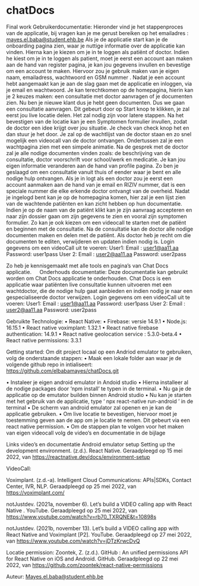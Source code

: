 # chatDocs
Final work 
Gebruikerdocumentatie: 
Hieronder vind je het stappenproces van de applicatie, bij vragen kan je me gerust bereiken op het emailadres : mayes.el.baba@student.ehb.be
Als je de applicatie start kan je de onboarding pagina zien, waar je nuttige informatie over de applicatie kan vinden. Hierna kan je kiezen om je in te loggen als patiënt of doctor.
Indien he kiest om je in te loggen als patient, moet je eerst een account aan maken aan de hand van register pagina, je kan jou gegevens invullen en bevestige om een account te maken. Hiervoor zou je gebruik maken van je eigen naam, emailadress, wachtwoord en GSM nummer . 
Nadat je een account hebt aangemaakt kan je aan de slag gaan met de applicatie en inloggen, via je email en wachtwoord. 
Je kan terechtkomen op de homepagina, hierin kan je 2 keuzes maken: een consultatie met doctor aanvragen of je documenten zien. Nu ben je nieuwe klant dus je hebt geen documenten. Dus we gaan een consultatie aanvragen.
Dit gebeurt door op Start knop te klikken, je zal eerst jou live locatie delen. Het zal nodig zijn voor latere stappen. Na het bevestigen van de locatie kan je een Symptomen formulier invullen, zodat de doctor een idee krijgt over jou situatie. Je check van check knop het en dan stuur je het door.
Je zal op de wachtlijst van de doctor staan en zo snel mogelijk een videocall van de doctor ontvangen. Ondertussen zal je een wachtpagina zien met een simpele animatie.
Na de gesprek met de doctor zal je alle nodige documenten vinden zoals: de beschrijving van de consultatie, doctor voorschrift voor school/werk en medicatie.
Je kan jou eigen informatie veranderen aan de hand van profile pagina.
Zo ben je geslaagd om een consultatie vanuit thuis of eender waar je bent en alle nodige hulp ontvangen.
Als je in logt als een doctor zou je eerst een account aanmaken aan de hand van je email en RIZIV nummer, dat is een speciale nummer die elke erkende doctor ontvangt van de overheid.
Nadat je ingelogd bent kan je op de homepagina komen, hier zal je een lijst zien van de wachtende patiënten en kan zicht hebben op hun documentatie.
Indien je op de naam van de patiënt klikt kan je zijn aanvraag accepteren en naar zijn dossier gaan om zijn gegevens te zien en vooral zijn symptomen formulier. Zo kan je ook kiezen om een videocall te starten met de patiënt en beginnen met de consultatie.
Na de consultatie kan de doctor alle nodige documenten maken en delen met de patiënt. Als doctor heb je recht om die documenten te editen, verwijderen en updaten indien nodig is.
Login gegevens om een videoCall uit te voeren: 
User1: 
Email : user1@aa11.aa
Password: user1pass
User 2: 
Email : user2@aa11.aa
Password: user2pass

Zo heb je kennisgemaakt met alle tools en pagina’s van Chat Docs applicatie.
 
Onderhouds documentatie:
Deze documentatie kan gebruikt worden om Chat Docs applicatie te onderhouden.
Chat Docs is een applicatie waar patiënten live consultatie kunnen uitvoeren met een wachtdoctor, die de nodige hulp gaat aanbieden en indien nodig je naar een gespecialiseerde doctor verwijzen.
Login gegevens om een videoCall uit te voeren: 
User1: 
Email : user1@aa11.aa
Password: user1pass
User 2: 
Email : user2@aa11.aa
Password: user2pass

Gebruikte Technologie: 
•	React Native: 
•	Firebase:  versie 14.9.1
•	Node.js: 16.15.1
•	React native voximplant: 1.32.1
•	React native firebase authentication: 14.9.1
•	React native geolocation service : 5.3.0-beta.4
•	React native permissions: 3.3.1

Getting started: 
Om dit project locaal op een Andriod emulator te gebruiken, volg de onderstaande stappen: 
•	Maak een lokale folder aan waar je de volgende github repo in intialiseert:
https://github.com/elbabamayes/chatDocs.git

•	Instaleer je eigen android emulator in Andoid studio
•	Hierna installeer al de nodige packages door ‘npm install’ te typen in de terminal.
•	Nu ga je de applicatie op de emutator builden binnen Android studio 
•	Nu kan je starten met het gebruik van de applicatie, type ‘ npx react-native run-android ’ in de terminal 
•	De scherm van android emulator zal openen en je kan de applicatie gebruiken.
•	Om live locatie te bevestigen, hiervoor moet je toestemming geven aan de app om je locatie te nemen. Dit gebeurt via een react native permission.
•	Om de stappen plan te volgen voor het maken van eigen videocall volg de video’s en documentatie in de bijlage

Links video’s en documentatie
Android emulator setup
Setting up the development environment. (z.d.). React Native. Geraadpleegd op 15 mei 2022, van https://reactnative.dev/docs/environment-setup

VideoCall:

Voximplant. (z.d.-a). Intelligent Cloud Communications: APIs|SDKs, Contact Center, IVR, NLP. Geraadpleegd op 25 mei 2022, van https://voximplant.com/

notJustdev. (2021a, november 6). Let’s build a VIDEO calling app with React Native . YouTube. Geraadpleegd op 25 mei 2022, van https://www.youtube.com/watch?v=rb70_TXRQNE&t=10898s


notJustdev. (2021b, november 13). Let’s build a VIDEO calling app with React Native and Voximplant [P2]. YouTube. Geraadpleegd op 27 mei 2022, van https://www.youtube.com/watch?v=jDTzKrwcDvQ

Locatie permission:
Zoontek, Z. (z.d.). GitHub : An unified permissions API for React Native on iOS and Android. GitHub. Geraadpleegd op 22 mei 2022, van https://github.com/zoontek/react-native-permissions


Auteur: 
Mayes.el.baba@student.ehb.be

